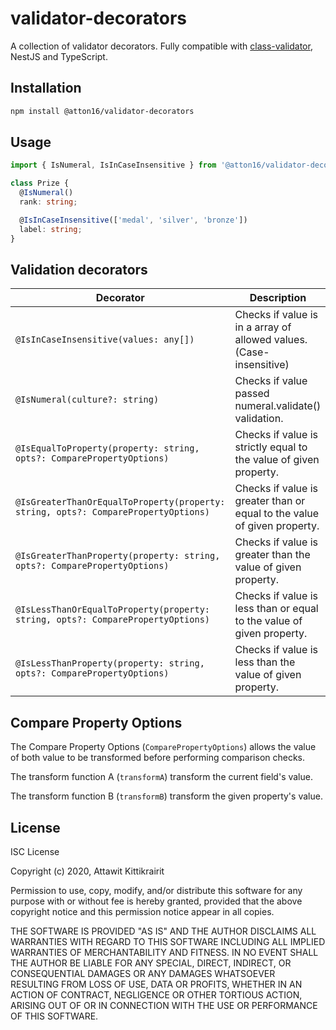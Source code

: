 # validator-decorators

A collection of validator decorators. Fully compatible with [class-validator](https://github.com/typestack/class-validator), NestJS and TypeScript.

## Installation

```bash
npm install @atton16/validator-decorators
```

## Usage

```typescript
import { IsNumeral, IsInCaseInsensitive } from '@atton16/validator-decorators';

class Prize {
  @IsNumeral()
  rank: string;

  @IsInCaseInsensitive(['medal', 'silver', 'bronze'])
  label: string;
}

```

## Validation decorators

| Decorator | Description |
|-----------|-------------|
| `@IsInCaseInsensitive(values: any[])` | Checks if value is in a array of allowed values. (Case-insensitive) |
| `@IsNumeral(culture?: string)` | Checks if value passed numeral.validate() validation. |
| `@IsEqualToProperty(property: string, opts?: ComparePropertyOptions)` | Checks if value is strictly equal to the value of given property. |
| `@IsGreaterThanOrEqualToProperty(property: string, opts?: ComparePropertyOptions)` | Checks if value is greater than or equal to the value of given property. |
| `@IsGreaterThanProperty(property: string, opts?: ComparePropertyOptions)` | Checks if value is greater than the value of given property. |
| `@IsLessThanOrEqualToProperty(property: string, opts?: ComparePropertyOptions)` | Checks if value is less than or equal to the value of given property. |
| `@IsLessThanProperty(property: string, opts?: ComparePropertyOptions)` | Checks if value is less than the value of given property. |

## Compare Property Options

The Compare Property Options (`ComparePropertyOptions`) allows the value of both value to be transformed before performing comparison checks.

The transform function A (`transformA`) transform the current field's value.

The transform function B (`transformB`) transform the given property's value.

## License

ISC License

Copyright (c) 2020, Attawit Kittikrairit

Permission to use, copy, modify, and/or distribute this software for any
purpose with or without fee is hereby granted, provided that the above
copyright notice and this permission notice appear in all copies.

THE SOFTWARE IS PROVIDED "AS IS" AND THE AUTHOR DISCLAIMS ALL WARRANTIES
WITH REGARD TO THIS SOFTWARE INCLUDING ALL IMPLIED WARRANTIES OF
MERCHANTABILITY AND FITNESS. IN NO EVENT SHALL THE AUTHOR BE LIABLE FOR
ANY SPECIAL, DIRECT, INDIRECT, OR CONSEQUENTIAL DAMAGES OR ANY DAMAGES
WHATSOEVER RESULTING FROM LOSS OF USE, DATA OR PROFITS, WHETHER IN AN
ACTION OF CONTRACT, NEGLIGENCE OR OTHER TORTIOUS ACTION, ARISING OUT OF
OR IN CONNECTION WITH THE USE OR PERFORMANCE OF THIS SOFTWARE.
